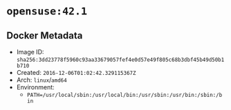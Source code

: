 # `opensuse:42.1`

## Docker Metadata

- Image ID: `sha256:3dd23778f5960c93aa33679057fef4e0d57e49f805c68b3dbf45b49d50b1b710`
- Created: `2016-12-06T01:02:42.329115367Z`
- Arch: `linux`/`amd64`
- Environment:
  - `PATH=/usr/local/sbin:/usr/local/bin:/usr/sbin:/usr/bin:/sbin:/bin`
